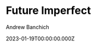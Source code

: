 ---
title: Future Imperfect
github: https://github.com/andrewbanchich/future-imperfect-jekyll-theme
demo: https://andrewbanchich.github.io/future-imperfect-jekyll-theme/
author: Andrew Banchich
author_link: https://github.com/andrewbanchich
date: 2023-01-19T00:00:00.000Z
description: A Jekyll version of the "Future Imperfect" theme by HTML5 UP.
ssg:
  - Jekyll
css:
  - Scss
cms:
  - Markdown
category:
  - others
draft: false
publish_date: '2016-07-16T04:02:38Z'
update_date: '2022-12-10T03:22:54Z'
github_star: 34
github_fork: 43
---